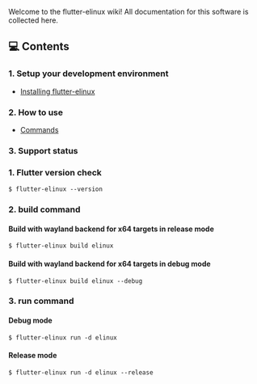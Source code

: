 Welcome to the flutter-elinux wiki! All documentation for this software is collected here.

## 💻 Contents
### 1. Setup your development environment
- [Installing flutter-elinux]()

### 2. How to use

- [Commands]()

### 3. Support status

### 1. Flutter version check
```Shell
$ flutter-elinux --version
```

### 2. build command
#### Build with wayland backend for x64 targets in release mode
```Shell
$ flutter-elinux build elinux
```

#### Build with wayland backend for x64 targets in debug mode
```Shell
$ flutter-elinux build elinux --debug
```

### 3. run command
#### Debug mode
```Shell
$ flutter-elinux run -d elinux
```

#### Release mode
```Shell
$ flutter-elinux run -d elinux --release
```
